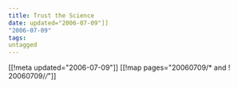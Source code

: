 ```yaml
---
title: Trust the Science
date: updated="2006-07-09"]]
"2006-07-09"
tags:
untagged
---
```

[[!meta updated="2006-07-09"]]
[[!map pages="20060709/* and ! 20060709/*/*"]]

